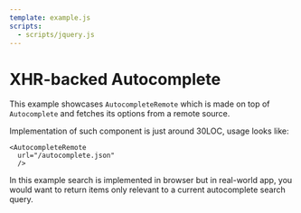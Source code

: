 ```yaml
---
template: example.js
scripts:
  - scripts/jquery.js
---
```


# XHR-backed Autocomplete

This example showcases `AutocompleteRemote` which is
made on top of `Autocomplete` and fetches its options from a remote
source.

Implementation of such component is just around 30LOC, usage looks like:

```
<AutocompleteRemote
  url="/autocomplete.json"
  />
```

<div id="example"><div>

In this example search is implemented in browser but in real-world app, you
would want to return items only relevant to a current autocomplete search
query.
